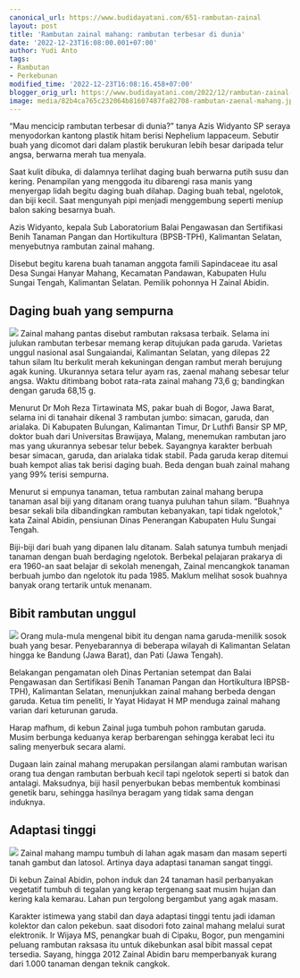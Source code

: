 ```yaml
---
canonical_url: https://www.budidayatani.com/651-rambutan-zainal
layout: post
title: 'Rambutan zainal mahang: rambutan terbesar di dunia'
date: '2022-12-23T16:08:00.001+07:00'
author: Yudi Anto
tags:
- Rambutan
- Perkebunan
modified_time: '2022-12-23T16:08:16.458+07:00'
blogger_orig_url: https://www.budidayatani.com/2022/12/rambutan-zainal-mahang-rambutan.html
image: media/82b4ca765c232064b81607487fa82708-rambutan-zaenal-mahang.jpg
---
```

“Mau mencicip rambutan terbesar di dunia?” tanya Azis Widyanto SP seraya menyodorkan kantong plastik hitam berisi Nephelium lappaceum. Sebutir buah yang dicomot dari dalam plastik berukuran lebih besar daripada telur angsa, berwarna merah tua menyala.


Saat kulit dibuka, di dalamnya terlihat daging buah berwarna putih susu dan kering. Penampilan yang menggoda itu dibarengi rasa manis yang menyergap lidah begitu daging buah dilahap. Daging buah tebal, ngelotok, dan biji kecil. Saat mengunyah pipi menjadi menggembung seperti meniup balon saking besarnya buah.


Azis Widyanto, kepala Sub Laboratorium Balai Pengawasan dan Sertifikasi Benih Tanaman Pangan dan Hortikultura (BPSB-TPH), Kalimantan Selatan, menyebutnya rambutan zainal mahang.


Disebut begitu karena buah tanaman anggota famili Sapindaceae itu asal Desa Sungai Hanyar Mahang, Kecamatan Pandawan, Kabupaten Hulu Sungai Tengah, Kalimantan Selatan. Pemilik pohonnya H Zainal Abidin.


## Daging buah yang sempurna


[![](https://blogger.googleusercontent.com/img/b/R29vZ2xl/AVvXsEisu8TSUF9_popwvqy3XXrJ-Idvp1EWscLzey3cxsMV7bdvbBZQuzGU5fHavKWtSxyzhKVtYeh82p7IdE6b6efqD9dw-4lTOjHoVcwfWA91ebAyopU16dbwmYAe2sbGv0oCwa89AODK06L-NZGnpY1uEhd9XwKr1tQ18i1YNiI7JIpMZqR4IIzs5zWV5w/s600/rambutan-zaenal-mahang.jpg)](https://blogger.googleusercontent.com/img/b/R29vZ2xl/AVvXsEisu8TSUF9_popwvqy3XXrJ-Idvp1EWscLzey3cxsMV7bdvbBZQuzGU5fHavKWtSxyzhKVtYeh82p7IdE6b6efqD9dw-4lTOjHoVcwfWA91ebAyopU16dbwmYAe2sbGv0oCwa89AODK06L-NZGnpY1uEhd9XwKr1tQ18i1YNiI7JIpMZqR4IIzs5zWV5w/s1511/rambutan-zaenal-mahang.jpg)
Zainal mahang pantas disebut rambutan raksasa terbaik. Selama ini julukan rambutan terbesar memang kerap ditujukan pada garuda. Varietas unggul nasional asal Sungaiandai, Kalimantan Selatan, yang dilepas 22 tahun silam Itu berkulit merah kekuningan dengan rambut merah berujung agak kuning. Ukurannya setara telur ayam ras, zaenal mahang sebesar telur angsa. Waktu ditimbang bobot rata-rata zainal mahang 73,6 g; bandingkan dengan garuda 68,15 g.


Menurut Dr Moh Reza Tirtawinata MS, pakar buah di Bogor, Jawa Barat, selama ini di tanahair dikenal 3 rambutan jumbo: simacan, garuda, dan arialaka. Di Kabupaten Bulungan, Kalimantan Timur, Dr Luthfi Bansir SP MP, doktor buah dari Universitas Brawijaya, Malang, menemukan rambutan jaro mas yang ukurannya sebesar telur bebek. Sayangnya karakter berbuah besar simacan, garuda, dan arialaka tidak stabil. Pada garuda kerap ditemui buah kempot alias tak berisi daging buah. Beda dengan buah zainal mahang yang 99% terisi sempurna.


Menurut si empunya tanaman, tetua rambutan zainal mahang berupa tanaman asal biji yang ditanam orang tuanya puluhan tahun silam. “Buahnya besar sekali bila dibandingkan rambutan kebanyakan, tapi tidak ngelotok," kata Zainal Abidin, pensiunan Dinas Penerangan Kabupaten Hulu Sungai Tengah.


Biji-biji dari buah yang dipanen lalu ditanam. Salah satunya tumbuh menjadi tanaman dengan buah berdaging ngelotok. Berbekal pelajaran prakarya di era 1960-an saat belajar di sekolah menengah, Zainal mencangkok tanaman berbuah jumbo dan ngelotok itu pada 1985. Maklum melihat sosok buahnya banyak orang tertarik untuk menanam.


## Bibit rambutan unggul


[![](https://blogger.googleusercontent.com/img/b/R29vZ2xl/AVvXsEgtoBmEKxgpbbnHOR4eD2vIMaqdxoJf8iiUirvz3tHEugSj1VOjztp_Cby-3gVpplQzt0FkTl86qf_YdytRyz9_CwnY2D8zltldzcX3zV2yzI2py456IxNUTf2NfeGiu95h7sw6J4tpqbEL4oSQVrP2ZJ0K5E94Q0d9GBTIgzd0IrHAxG_FlqTF-aiygw/s600/rambutan-zaenal-768x432.jpg)](https://blogger.googleusercontent.com/img/b/R29vZ2xl/AVvXsEgtoBmEKxgpbbnHOR4eD2vIMaqdxoJf8iiUirvz3tHEugSj1VOjztp_Cby-3gVpplQzt0FkTl86qf_YdytRyz9_CwnY2D8zltldzcX3zV2yzI2py456IxNUTf2NfeGiu95h7sw6J4tpqbEL4oSQVrP2ZJ0K5E94Q0d9GBTIgzd0IrHAxG_FlqTF-aiygw/s768/rambutan-zaenal-768x432.jpg)
Orang mula-mula mengenal bibit itu dengan nama garuda-menilik sosok buah yang besar. Penyebarannya di beberapa wilayah di Kalimantan Selatan hingga ke Bandung (Jawa Barat), dan Pati (Jawa Tengah).


Belakangan pengamatan oleh Dinas Pertanian setempat dan Balai Pengawasan dan Sertifikasi Benih Tanaman Pangan dan Hortikultura IBPSB-TPH), Kalimantan Selatan, menunjukkan zainal mahang berbeda dengan garuda. Ketua tim peneliti, Ir Yayat Hidayat H MP menduga zainal mahang varian dari keturunan garuda.


Harap mafhum, di kebun Zainal juga tumbuh pohon rambutan garuda. Musim berbunga keduanya kerap berbarengan sehingga kerabat leci itu saling menyerbuk secara alami.


Dugaan lain zainal mahang merupakan persilangan alami rambutan warisan orang tua dengan rambutan berbuah kecil tapi ngelotok seperti si batok dan antalagi. Maksudnya, biji hasil penyerbukan bebas membentuk kombinasi genetik baru, sehingga hasilnya beragam yang tidak sama dengan induknya.


## Adaptasi tinggi


[![](https://blogger.googleusercontent.com/img/b/R29vZ2xl/AVvXsEhIcSmHzN60rrZFhKWU4uYtapJrX0OBPLV7Sf_s3HP2nIrQiGMMV0uAZ8gDqZVnqhayUrO0cUa4eNDzKKanYCKJMGAp6oGJqkYcPAtk0pDQTmaI0ZmDfuygjT6eJFFWc5-jHyLzXMdSqlMX22tYTliwkYOwD4wxTa1zYjL6T0HyND5-3J7lGAByJo4DdA/s600/zaenal-mahang-768x432.jpg)](https://blogger.googleusercontent.com/img/b/R29vZ2xl/AVvXsEhIcSmHzN60rrZFhKWU4uYtapJrX0OBPLV7Sf_s3HP2nIrQiGMMV0uAZ8gDqZVnqhayUrO0cUa4eNDzKKanYCKJMGAp6oGJqkYcPAtk0pDQTmaI0ZmDfuygjT6eJFFWc5-jHyLzXMdSqlMX22tYTliwkYOwD4wxTa1zYjL6T0HyND5-3J7lGAByJo4DdA/s768/zaenal-mahang-768x432.jpg)
Zainal mahang mampu tumbuh di lahan agak masam dan masam seperti tanah gambut dan latosol. Artinya daya adaptasi tanaman sangat tinggi.


Di kebun Zainal Abidin, pohon induk dan 24 tanaman hasil perbanyakan vegetatif tumbuh di tegalan yang kerap tergenang saat musim hujan dan kering kala kemarau. Lahan pun tergolong bergambut yang agak masam.


Karakter istimewa yang stabil dan daya adaptasi tinggi tentu jadi idaman kolektor dan calon pekebun. saat disodori foto zainal mahang melalui surat elektronik. Ir Wijaya MS, penangkar buah di Cipaku, Bogor, pun mengamini peluang rambutan raksasa itu untuk dikebunkan asal bibit massal cepat tersedia. Sayang, hingga 2012 Zainal Abidin baru memperbanyak kurang dari 1.000 tanaman dengan teknik cangkok.

